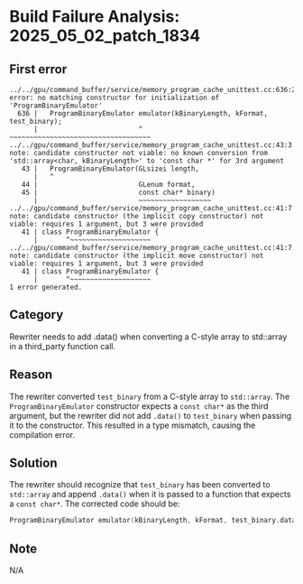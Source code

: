 # Build Failure Analysis: 2025_05_02_patch_1834

## First error

```
../../gpu/command_buffer/service/memory_program_cache_unittest.cc:636:25: error: no matching constructor for initialization of 'ProgramBinaryEmulator'
  636 |   ProgramBinaryEmulator emulator(kBinaryLength, kFormat, test_binary);
      |                         ^        ~~~~~~~~~~~~~~~~~~~~~~~~~~~~~~~~~~~
../../gpu/command_buffer/service/memory_program_cache_unittest.cc:43:3: note: candidate constructor not viable: no known conversion from 'std::array<char, kBinaryLength>' to 'const char *' for 3rd argument
   43 |   ProgramBinaryEmulator(GLsizei length,
      |   ^
   44 |                         GLenum format,
   45 |                         const char* binary)
      |                         ~~~~~~~~~~~~~~~~~~
../../gpu/command_buffer/service/memory_program_cache_unittest.cc:41:7: note: candidate constructor (the implicit copy constructor) not viable: requires 1 argument, but 3 were provided
   41 | class ProgramBinaryEmulator {
      |       ^~~~~~~~~~~~~~~~~~~~~
../../gpu/command_buffer/service/memory_program_cache_unittest.cc:41:7: note: candidate constructor (the implicit move constructor) not viable: requires 1 argument, but 3 were provided
   41 | class ProgramBinaryEmulator {
      |       ^~~~~~~~~~~~~~~~~~~~~
1 error generated.
```

## Category
Rewriter needs to add .data() when converting a C-style array to std::array in a third_party function call.

## Reason
The rewriter converted `test_binary` from a C-style array to `std::array`. The `ProgramBinaryEmulator` constructor expects a `const char*` as the third argument, but the rewriter did not add `.data()` to `test_binary` when passing it to the constructor. This resulted in a type mismatch, causing the compilation error.

## Solution
The rewriter should recognize that `test_binary` has been converted to `std::array` and append `.data()` when it is passed to a function that expects a `const char*`. The corrected code should be:
```c++
ProgramBinaryEmulator emulator(kBinaryLength, kFormat, test_binary.data());
```

## Note
N/A